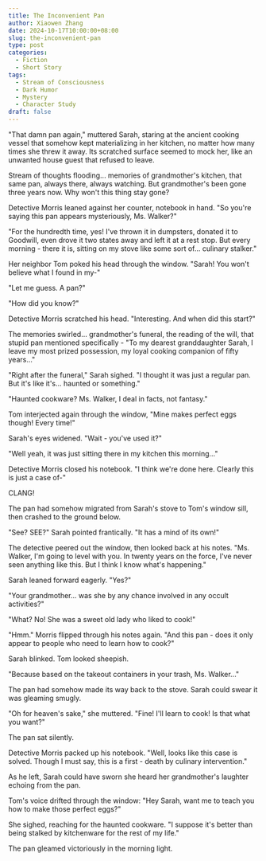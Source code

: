 ```yaml
---
title: The Inconvenient Pan
author: Xiaowen Zhang
date: 2024-10-17T10:00:00+08:00
slug: the-inconvenient-pan
type: post
categories:
  - Fiction
  - Short Story
tags:
  - Stream of Consciousness
  - Dark Humor
  - Mystery
  - Character Study
draft: false
---
```


"That damn pan again," muttered Sarah, staring at the ancient cooking vessel that somehow kept materializing in her kitchen, no matter how many times she threw it away. Its scratched surface seemed to mock her, like an unwanted house guest that refused to leave.

Stream of thoughts flooding... memories of grandmother's kitchen, that same pan, always there, always watching. But grandmother's been gone three years now. Why won't this thing stay gone?

Detective Morris leaned against her counter, notebook in hand. "So you're saying this pan appears mysteriously, Ms. Walker?"

"For the hundredth time, yes! I've thrown it in dumpsters, donated it to Goodwill, even drove it two states away and left it at a rest stop. But every morning - there it is, sitting on my stove like some sort of... culinary stalker."

Her neighbor Tom poked his head through the window. "Sarah! You won't believe what I found in my-"

"Let me guess. A pan?"

"How did you know?"

Detective Morris scratched his head. "Interesting. And when did this start?"

The memories swirled... grandmother's funeral, the reading of the will, that stupid pan mentioned specifically - "To my dearest granddaughter Sarah, I leave my most prized possession, my loyal cooking companion of fifty years..."

"Right after the funeral," Sarah sighed. "I thought it was just a regular pan. But it's like it's... haunted or something."

"Haunted cookware? Ms. Walker, I deal in facts, not fantasy."

Tom interjected again through the window, "Mine makes perfect eggs though! Every time!"

Sarah's eyes widened. "Wait - you've used it?"

"Well yeah, it was just sitting there in my kitchen this morning..."

Detective Morris closed his notebook. "I think we're done here. Clearly this is just a case of-"

CLANG!

The pan had somehow migrated from Sarah's stove to Tom's window sill, then crashed to the ground below.

"See? SEE?" Sarah pointed frantically. "It has a mind of its own!"

The detective peered out the window, then looked back at his notes. "Ms. Walker, I'm going to level with you. In twenty years on the force, I've never seen anything like this. But I think I know what's happening."

Sarah leaned forward eagerly. "Yes?"

"Your grandmother... was she by any chance involved in any occult activities?"

"What? No! She was a sweet old lady who liked to cook!"

"Hmm." Morris flipped through his notes again. "And this pan - does it only appear to people who need to learn how to cook?"

Sarah blinked. Tom looked sheepish.

"Because based on the takeout containers in your trash, Ms. Walker..."

The pan had somehow made its way back to the stove. Sarah could swear it was gleaming smugly.

"Oh for heaven's sake," she muttered. "Fine! I'll learn to cook! Is that what you want?"

The pan sat silently.

Detective Morris packed up his notebook. "Well, looks like this case is solved. Though I must say, this is a first - death by culinary intervention."

As he left, Sarah could have sworn she heard her grandmother's laughter echoing from the pan.

Tom's voice drifted through the window: "Hey Sarah, want me to teach you how to make those perfect eggs?"

She sighed, reaching for the haunted cookware. "I suppose it's better than being stalked by kitchenware for the rest of my life."

The pan gleamed victoriously in the morning light.
